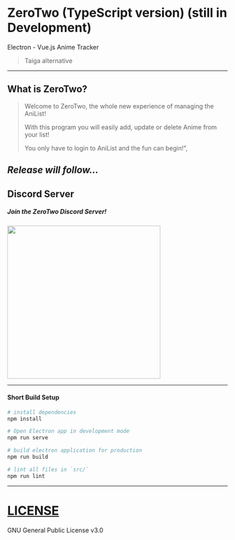 # ZeroTwo (TypeScript version) (still in Development)
Electron - Vue.js Anime Tracker

> Taiga alternative

---

## What is ZeroTwo?

> Welcome to ZeroTwo, the whole new experience of managing the AniList!
>
> With this program you will easily add, update or delete Anime from your list!
>
> You only have to login to AniList and the fun can begin!",

## *Release will follow...*

## Discord Server

##### Join the ZeroTwo Discord Server!

[<img src="https://discordapp.com/assets/e4923594e694a21542a489471ecffa50.svg" width="350">](https://discord.gg/sTpR4Gw)

---

#### Short Build Setup

``` bash
# install dependencies
npm install

# Open Electron app in development mode
npm run serve

# build electron application for production
npm run build

# lint all files in `src/`
npm run lint

```

---

# [LICENSE](LICENSE)

GNU General Public License v3.0

